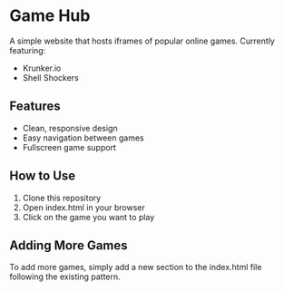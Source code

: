 # Game Hub

A simple website that hosts iframes of popular online games. Currently featuring:

- Krunker.io
- Shell Shockers

## Features

- Clean, responsive design
- Easy navigation between games
- Fullscreen game support

## How to Use

1. Clone this repository
2. Open index.html in your browser
3. Click on the game you want to play

## Adding More Games

To add more games, simply add a new section to the index.html file following the existing pattern. 